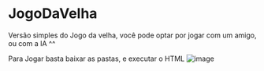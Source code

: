 # JogoDaVelha
Versão simples do Jogo da velha, você pode optar por jogar com um amigo, ou com a IA ^^

Para Jogar basta baixar as pastas, e executar o HTML
![image](https://github.com/user-attachments/assets/ccf2b777-1808-4d1e-8140-3e2f3911d8b1)

